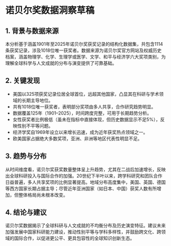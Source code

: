 # 诺贝尔奖数据洞察草稿

## 1. 背景与数据来源  
本分析基于涵盖1901年至2025年诺贝尔奖获奖记录的结构化数据集，共包含1114条获奖记录，涉及1018位唯一获奖者。数据来源为诺贝尔奖官方网站及权威历史档案，涵盖物理学、化学、生理学或医学、文学、和平与经济学六大奖项类别，为理解全球科学与人文成就的分布与演变提供了可靠基础。

## 2. 关键发现  
- 美国以325项获奖记录位居全球首位，远超其他国家，凸显其在科研与学术领域的长期主导地位。  
- 共有1018位唯一获奖者，表明部分奖项由多人共享，合作研究趋势明显。  
- 数据覆盖125年（1901–2025），时间跨度完整，可用于长期趋势分析。  
- 女性获奖者比例极低（虽未在指标中直接体现，但历史数据显示不足5%），反映性别不平等问题。  
- 经济学奖自1969年设立以来增长迅速，成为近年获奖热点领域之一。  
- 欧美国家占据绝大多数奖项，亚洲、非洲等地区代表性明显不足。

## 3. 趋势与分布  
从时间维度看，诺贝尔奖获奖数量整体呈上升趋势，尤其在二战后加速增长，反映出全球科研投入与国际合作的加强。20世纪下半叶以来，跨学科研究和团队合作日益普遍，多人共享奖项的比例显著提高。地域分布高度集中，美国、英国、德国等西方国家长期占据主导；尽管近年亚洲国家（如日本、中国）获奖人数有所增加，但整体格局尚未根本改变。

## 4. 结论与建议  
诺贝尔奖数据揭示了全球科研与人文成就的不均衡分布及历史演变特征。建议未来加强发展中国家科研能力建设，推动性别平等与学科多样性，并鼓励跨文化、跨领域的国际合作，以促进更公平、更具包容性的全球知识创新生态。